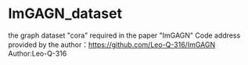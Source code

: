 # ImGAGN_dataset
the graph dataset "cora" required in the paper "ImGAGN"
Code address provided by the author：https://github.com/Leo-Q-316/ImGAGN
Author:Leo-Q-316 
